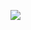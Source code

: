 <a href="https://asciinema.org/a/3ESE6RUE3YLMcElioz8FvabvD" target="_blank"><img src="https://asciinema.org/a/3ESE6RUE3YLMcElioz8FvabvD.svg" /></a>
